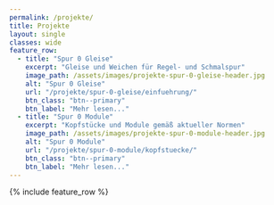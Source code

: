 ```yaml
---
permalink: /projekte/
title: Projekte
layout: single
classes: wide
feature_row:
  - title: "Spur 0 Gleise"
    excerpt: "Gleise und Weichen für Regel- und Schmalspur"
    image_path: /assets/images/projekte-spur-0-gleise-header.jpg
    alt: "Spur 0 Gleise"
    url: "/projekte/spur-0-gleise/einfuehrung/"
    btn_class: "btn--primary"
    btn_label: "Mehr lesen..."
  - title: "Spur 0 Module"
    excerpt: "Kopfstücke und Module gemäß aktueller Normen"
    image_path: /assets/images/projekte-spur-0-module-header.jpg
    alt: "Spur 0 Module"
    url: "/projekte/spur-0-module/kopfstuecke/"
    btn_class: "btn--primary"
    btn_label: "Mehr lesen..."
---
```

{% include feature_row %}
